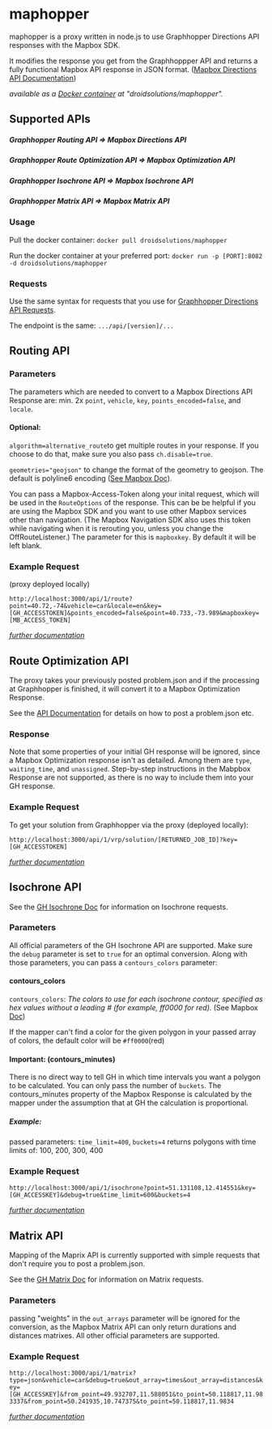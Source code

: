 # maphopper
maphopper is a proxy written in node.js to use Graphhopper Directions API responses with the Mapbox SDK.

It modifies the response you get from the Graphhoppper API and returns a fully functional Mapbox API response in JSON format. ([Mapbox Directions API Documentation](https://www.mapbox.com/api-documentation/?language=cURL#directions))

<i>available as a <a href="https://hub.docker.com/r/droidsolutions/maphopper/">Docker container</a> at "droidsolutions/maphopper".</i>
## Supported APIs

##### Graphhopper Routing API => Mapbox Directions API

##### Graphhopper Route Optimization API => Mapbox Optimization API

##### Graphhopper Isochrone API => Mapbox Isochrone API

##### Graphhopper Matrix API => Mapbox Matrix API

### Usage

Pull the docker container:
`docker pull droidsolutions/maphopper`

Run the docker container at your preferred port:
`docker run -p [PORT]:8082 -d droidsolutions/maphopper`

### Requests
Use the same syntax for requests that you use for [Graphhopper Directions API Requests](https://graphhopper.com/api/1/docs/).

The endpoint is the same: `.../api/[version]/...`

## Routing API

### Parameters
The parameters which are needed to convert to a Mapbox Directions API Response are: min. 2x `point`, `vehicle`, `key`, `points_encoded=false`, and `locale`.

#### Optional:

`algorithm=alternative_route`to get multiple routes in your response. If you choose to do that, make sure you also pass `ch.disable=true`.

`geometries="geojson"` to change the format of the geometry to geojson. The default is polyline6 encoding ([See Mapbox Doc](https://docs.mapbox.com/api/navigation/#retrieve-directions)).

You can pass a Mapbox-Access-Token along your inital request, which will be used in the `RouteOptions` of the response. This can be be helpful if you are using the Mapbox SDK and you want to use other Mapbox services other than navigation. (The Mapbox Navigation SDK also uses this token while navigating when it is rerouting you, unless you change the OffRouteListener.)
The parameter for this is `mapboxkey`. By default it will be left blank.

### Example Request

(proxy deployed locally)

`http://localhost:3000/api/1/route?point=40.72,-74&vehicle=car&locale=en&key=[GH_ACCESSTOKEN]&points_encoded=false&point=40.733,-73.989&mapboxkey=[MB_ACCESS_TOKEN]`

_[further documentation](/documentation/routing.md)_

## Route Optimization API

The proxy takes your previously posted problem.json and if the processing at Graphhopper is finished, it will convert it to a Mapbox Optimization Response. 

See the [API Documentation](https://graphhopper.com/api/1/docs/route-optimization/) for details on how to post a problem.json etc.

### Response 

Note that some properties of your initial GH response will be ignored, since a Mapbox Optimization response isn't as detailed.  Among them are `type`, `waiting_time`, and `unassigned`.
Step-by-step instructions in the Mabpbox Response are not supported, as there is no way to include them into your GH response.
### Example Request

To get your solution from Graphhopper via the proxy (deployed locally):

`http://localhost:3000/api/1/vrp/solution/[RETURNED_JOB_ID]?key=[GH_ACCESSTOKEN]`

_[further documentation](/documentation/optimization.md)_


## Isochrone API

See the [GH Isochrone Doc](https://graphhopper.com/api/1/docs/isochrone/) for information on Isochrone requests.

### Parameters

All official parameters of the GH Isochrone API are supported.
Make sure the `debug` parameter is set to `true` for an optimal conversion.
Along with those parameters, you can pass a `contours_colors` parameter:

#### contours_colors

  `contours_colors`: _The colors to use for each isochrone contour, specified as hex values without a leading  # (for example,  ff0000 for red)._ (See Mapbox [Doc](https://www.mapbox.com/api-documentation/?language=cURL#retrieve-isochrones-around-a-location))
  
  If the mapper can't find a color for the given polygon in your passed array of colors, the default color will be `#ff0000`(red)
  
#### Important: (contours_minutes)
There is no direct way to tell GH in which time intervals you want a polygon to be calculated. You can only pass the number of `buckets`. The contours_minutes property of the Mapbox Response is calculated by the mapper under the assumption that at GH the calculation is proportional.

##### Example:
passed parameters: `time_limit=400`, `buckets=4`
returns polygons with time limits of: 100, 200, 300, 400

### Example Request
`http://localhost:3000/api/1/isochrone?point=51.131108,12.414551&key=[GH_ACCESSKEY]&debug=true&time_limit=600&buckets=4`

_[further documentation](/documentation/isochrone.md)_


## Matrix API

Mapping of the Maprix API is currently supported with simple requests that don't require you to post a problem.json. 

See the [GH Matrix Doc](https://graphhopper.com/api/1/docs/matrix/) for information on Matrix requests.

### Parameters

passing "weights" in the `out_arrays` parameter will be ignored for the conversion, as the Mapbox Matrix API can only return durations and distances matrixes.
All other official parameters are supported. 

### Example Request
`http://localhost:3000/api/1/matrix?type=json&vehicle=car&debug=true&out_array=times&out_array=distances&key=[GH_ACCESSKEY]&from_point=49.932707,11.588051&to_point=50.118817,11.983337&from_point=50.241935,10.747375&to_point=50.118817,11.9834`

_[further documentation](/documentation/matrix.md)_


